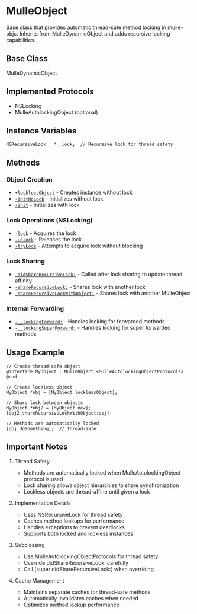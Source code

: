 # MulleObject

Base class that provides automatic thread-safe method locking in mulle-objc. Inherits from MulleDynamicObject and adds recursive locking capabilities.

## Base Class
MulleDynamicObject

## Implemented Protocols
- NSLocking
- MulleAutolockingObject (optional)

## Instance Variables
```objc
NSRecursiveLock   *__lock;  // Recursive lock for thread safety
```

## Methods

### Object Creation
- [`+locklessObject`](https://www.perplexity.ai/search?q=Please+create+some+detailed+API+documentation+for+the+method+locklessObject+of+MulleObject+of+the+MulleObjC+project+https://github.com/mulle-objc/MulleObjC.+You+will+find+source+code+probably+at+https://github.com/mulle-objc/MulleObjC/blob/master/src/class/MulleObject.m+and+the+header+at+https://github.com/mulle-objc/MulleObjC/blob/master/src/class/MulleObject.h+and+there+may+also+be+tests+for+it+in+the+test/+folder) - Creates instance without lock
- [`-initNoLock`](https://www.perplexity.ai/search?q=Please+create+some+detailed+API+documentation+for+the+method+initNoLock+of+MulleObject+of+the+MulleObjC+project+https://github.com/mulle-objc/MulleObjC.+You+will+find+source+code+probably+at+https://github.com/mulle-objc/MulleObjC/blob/master/src/class/MulleObject.m+and+the+header+at+https://github.com/mulle-objc/MulleObjC/blob/master/src/class/MulleObject.h+and+there+may+also+be+tests+for+it+in+the+test/+folder) - Initializes without lock
- [`-init`](https://www.perplexity.ai/search?q=Please+create+some+detailed+API+documentation+for+the+method+init+of+MulleObject+of+the+MulleObjC+project+https://github.com/mulle-objc/MulleObjC.+You+will+find+source+code+probably+at+https://github.com/mulle-objc/MulleObjC/blob/master/src/class/MulleObject.m+and+the+header+at+https://github.com/mulle-objc/MulleObjC/blob/master/src/class/MulleObject.h+and+there+may+also+be+tests+for+it+in+the+test/+folder) - Initializes with lock

### Lock Operations (NSLocking)
- [`-lock`](https://www.perplexity.ai/search?q=Please+create+some+detailed+API+documentation+for+the+method+lock+of+MulleObject+of+the+MulleObjC+project+https://github.com/mulle-objc/MulleObjC.+You+will+find+source+code+probably+at+https://github.com/mulle-objc/MulleObjC/blob/master/src/class/MulleObject.m+and+the+header+at+https://github.com/mulle-objc/MulleObjC/blob/master/src/class/MulleObject.h+and+there+may+also+be+tests+for+it+in+the+test/+folder) - Acquires the lock
- [`-unlock`](https://www.perplexity.ai/search?q=Please+create+some+detailed+API+documentation+for+the+method+unlock+of+MulleObject+of+the+MulleObjC+project+https://github.com/mulle-objc/MulleObjC.+You+will+find+source+code+probably+at+https://github.com/mulle-objc/MulleObjC/blob/master/src/class/MulleObject.m+and+the+header+at+https://github.com/mulle-objc/MulleObjC/blob/master/src/class/MulleObject.h+and+there+may+also+be+tests+for+it+in+the+test/+folder) - Releases the lock
- [`-tryLock`](https://www.perplexity.ai/search?q=Please+create+some+detailed+API+documentation+for+the+method+tryLock+of+MulleObject+of+the+MulleObjC+project+https://github.com/mulle-objc/MulleObjC.+You+will+find+source+code+probably+at+https://github.com/mulle-objc/MulleObjC/blob/master/src/class/MulleObject.m+and+the+header+at+https://github.com/mulle-objc/MulleObjC/blob/master/src/class/MulleObject.h+and+there+may+also+be+tests+for+it+in+the+test/+folder) - Attempts to acquire lock without blocking

### Lock Sharing
- [`-didShareRecursiveLock:`](https://www.perplexity.ai/search?q=Please+create+some+detailed+API+documentation+for+the+method+didShareRecursiveLock+of+MulleObject+of+the+MulleObjC+project+https://github.com/mulle-objc/MulleObjC.+You+will+find+source+code+probably+at+https://github.com/mulle-objc/MulleObjC/blob/master/src/class/MulleObject.m+and+the+header+at+https://github.com/mulle-objc/MulleObjC/blob/master/src/class/MulleObject.h+and+there+may+also+be+tests+for+it+in+the+test/+folder) - Called after lock sharing to update thread affinity
- [`-shareRecursiveLock:`](https://www.perplexity.ai/search?q=Please+create+some+detailed+API+documentation+for+the+method+shareRecursiveLock+of+MulleObject+of+the+MulleObjC+project+https://github.com/mulle-objc/MulleObjC.+You+will+find+source+code+probably+at+https://github.com/mulle-objc/MulleObjC/blob/master/src/class/MulleObject.m+and+the+header+at+https://github.com/mulle-objc/MulleObjC/blob/master/src/class/MulleObject.h+and+there+may+also+be+tests+for+it+in+the+test/+folder) - Shares lock with another lock
- [`-shareRecursiveLockWithObject:`](https://www.perplexity.ai/search?q=Please+create+some+detailed+API+documentation+for+the+method+shareRecursiveLockWithObject+of+MulleObject+of+the+MulleObjC+project+https://github.com/mulle-objc/MulleObjC.+You+will+find+source+code+probably+at+https://github.com/mulle-objc/MulleObjC/blob/master/src/class/MulleObject.m+and+the+header+at+https://github.com/mulle-objc/MulleObjC/blob/master/src/class/MulleObject.h+and+there+may+also+be+tests+for+it+in+the+test/+folder) - Shares lock with another MulleObject

### Internal Forwarding
- [`-__lockingForward:`](https://www.perplexity.ai/search?q=Please+create+some+detailed+API+documentation+for+the+method+__lockingForward+of+MulleObject+of+the+MulleObjC+project+https://github.com/mulle-objc/MulleObjC.+You+will+find+source+code+probably+at+https://github.com/mulle-objc/MulleObjC/blob/master/src/class/MulleObject.m+and+the+header+at+https://github.com/mulle-objc/MulleObjC/blob/master/src/class/MulleObject.h+and+there+may+also+be+tests+for+it+in+the+test/+folder) - Handles locking for forwarded methods
- [`-__lockingSuperForward:`](https://www.perplexity.ai/search?q=Please+create+some+detailed+API+documentation+for+the+method+__lockingSuperForward+of+MulleObject+of+the+MulleObjC+project+https://github.com/mulle-objc/MulleObjC.+You+will+find+source+code+probably+at+https://github.com/mulle-objc/MulleObjC/blob/master/src/class/MulleObject.m+and+the+header+at+https://github.com/mulle-objc/MulleObjC/blob/master/src/class/MulleObject.h+and+there+may+also+be+tests+for+it+in+the+test/+folder) - Handles locking for super forwarded methods

## Usage Example

```objc
// Create thread-safe object
@interface MyObject : MulleObject <MulleAutolockingObjectProtocols>
@end

// Create lockless object
MyObject *obj = [MyObject locklessObject];

// Share lock between objects
MyObject *obj2 = [MyObject new];
[obj2 shareRecursiveLockWithObject:obj];

// Methods are automatically locked
[obj doSomething];  // Thread-safe
```

## Important Notes

1. Thread Safety
   - Methods are automatically locked when MulleAutolockingObject protocol is used
   - Lock sharing allows object hierarchies to share synchronization
   - Lockless objects are thread-affine until given a lock

2. Implementation Details
   - Uses NSRecursiveLock for thread safety
   - Caches method lookups for performance
   - Handles exceptions to prevent deadlocks
   - Supports both locked and lockless instances

3. Subclassing
   - Use MulleAutolockingObjectProtocols for thread safety
   - Override didShareRecursiveLock: carefully
   - Call [super didShareRecursiveLock:] when overriding

4. Cache Management
   - Maintains separate caches for thread-safe methods
   - Automatically invalidates caches when needed
   - Optimizes method lookup performance
